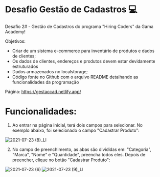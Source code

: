 # Desafio Gestão de Cadastros :computer: 

Desafio 2# - Gestão de Cadastros do programa "Hiring Coders" da Gama Academy!

Objetivos:
- Criar de um sistema e-commerce para inventário de produtos e dados de clientes;
- Os dados de clientes, endereços e produtos devem estar devidamente estruturados
- Dados armazenados no localstorage;
- Código fonte no Github com o arquivo README detalhando as funcionalidades da programação

Página: https://gestaocad.netlify.app/

# Funcionalidades:

1. Ao entrar na página inicial, terá dois campos para selecionar. No exemplo abaixo, foi selecionado o campo "Cadastrar Produto":

![2021-07-23 (8)_LI](https://user-images.githubusercontent.com/86375264/126843017-b7a931aa-534a-49b9-99be-c5294036f4d1.jpg)

2. No campo de preenchimento, as abas são divididas em: "Categoria", "Marca", "Nome" e "Quantidade", preencha todos eles. Depois de preencher, clique no botão "Cadastrar Produto":

![2021-07-23 (6)](https://user-images.githubusercontent.com/86375264/126843293-dcfdbf67-eae5-4a27-923e-48c87bed35d9.png)
![2021-07-23 (9)_LI](https://user-images.githubusercontent.com/86375264/126843415-441035e8-c8ae-4bc6-91ec-66c8d81f660f.jpg)
